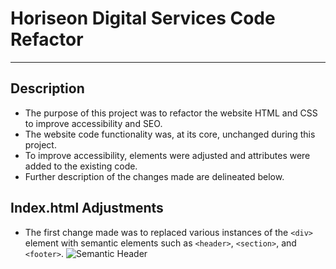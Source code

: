 # Horiseon Digital Services Code Refactor
---

## Description

- The purpose of this project was to refactor the website HTML and CSS to improve accessibility and SEO.
- The website code functionality was, at its core, unchanged during this project.
- To improve accessibility, elements were adjusted and attributes were added to the existing code.
- Further description of the changes made are delineated below. 

## Index.html Adjustments

- The first change made was to replaced various instances of the `<div>` element with semantic elements such as `<header>`, `<section>`, and `<footer>`.
![Semantic Header](~./code-refactor-homework/README-IMG/semanticheader.png "Semantic Header")
